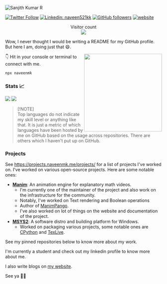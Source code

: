 <!--
**naveen521kk/naveen521kk** is a ✨ _special_ ✨ repository because its `README.md` (this file) appears on your GitHub profile.

Here are some ideas to get you started:

- 🔭 I’m currently working on ...
- 🌱 I’m currently learning ...
- 👯 I’m looking to collaborate on ...
- 🤔 I’m looking for help with ...
- 💬 Ask me about ...
- 📫 How to reach me: ...
- 😄 Pronouns: ...
- ⚡ Fun fact: ...
-->

![Sanjith Kumar R](https://github.com/naveen521kk/naveen521kk/assets/49693820/3dc837fe-52da-425e-b105-fe8b2e9638ea)

[![Twitter Follow](https://img.shields.io/twitter/follow/naveen521kk?label=Follow)](https://twitter.com/intent/follow?screen_name=naveen521kk)
[![Linkedin: naveen521kk](https://img.shields.io/badge/-naveen521kk-blue?style=flat-square&logo=Linkedin&logoColor=white&link=https://www.linkedin.com/in/naveen521kk/)](https://www.linkedin.com/in/naveen521kk/)
[![GitHub followers](https://img.shields.io/github/followers/naveen521kk?label=Follow&style=social)](https://github.com/naveen521kk)
[![website](https://img.shields.io/badge/Website-46a2f1.svg?&style=flat-square&logo=Google-Chrome&logoColor=white&link=https://www.naveenmk.me/)](https://www.naveenmk.me/)

<p align="center"> 
  Visitor count<br>
  <img src="https://profile-counter.glitch.me/naveen521kk/count.svg" />
</p>

Wow, I never thought I would be writing a README for my GitHub profile. But here I am, doing just that 😄.

<img src="https://github.com/naveen521kk/naveen521kk/assets/49693820/8182173f-5d55-4eac-b816-d5665659cafc" width="250"  align="right">

👇 Hit in your console or terminal to connect with me.

```bash
npx naveenmk
```

### Stats 📈


<picture>
  <source
    srcset="https://github-readme-stats.vercel.app/api?username=naveen521kk&show_icons=true&theme=dark&hide_border=true"
    media="(prefers-color-scheme: dark)"
  />
  <source
    srcset="https://github-readme-stats.vercel.app/api?username=naveen521kk&show_icons=true&hide_border=true"
    media="(prefers-color-scheme: light), (prefers-color-scheme: no-preference)"
  />
  <img src="https://github-readme-stats.vercel.app/api?username=naveen521kk&show_icons=true&hide_border=true" />
</picture>

<picture>
  <source
    srcset="https://github-readme-stats.vercel.app/api/top-langs/?username=naveen521kk&hide=Jupyter%20Notebook&layout=compact&theme=dark&hide_border=true"
    media="(prefers-color-scheme: dark)"
  />
  <source
    srcset="https://github-readme-stats.vercel.app/api/top-langs/?username=naveen521kk&hide=Jupyter%20Notebook&layout=compact&hide_border=true"
    media="(prefers-color-scheme: light), (prefers-color-scheme: no-preference)"
  />
  <img src="https://github-readme-stats.vercel.app/api/top-langs/?username=naveen521kk&hide=Jupyter%20Notebook&layout=compact&hide_border=true" />
</picture>


> [!NOTE]\
> Top languages do not indicate my skill level or anything like that. It is just a metric of which languages have been hosted by me on GitHub based on the usage across repositories. There are others which I haven't put up on GitHub.

### Projects

See https://projects.naveenmk.me/projects/ for a list of projects I've worked on.
I've worked on various open-source projects. Here are some notable ones:

- [**Manim**](https://manim.community/): An animation engine for explanatory math videos. 
    - I'm currently one of the maintainer of the project and also work on the infrastructure for the community.
    - Notably, I've worked on Text rendering and Boolean operations
    - Author of [ManimPango](https://github.com/ManimCommunity/ManimPango).
    - I've also worked on lot of things on the website and documentation of the project.
- [**MSYS2**](https://www.msys2.org/): A software distro and building platform for Windows.
    - Worked on packaging various projects, some notable ones are [CPython](https://github.com/msys2-contrib/cpython-mingw) and [TexLive](https://github.com/msys2/msys2-texlive/).

See my pinned repositories below to know more about my work.

I'm currently a student and check out my linkedin profile to know more about me.

I also write blogs on [my website](https://www.naveenmk.me/posts).

See ya 👋🏼
